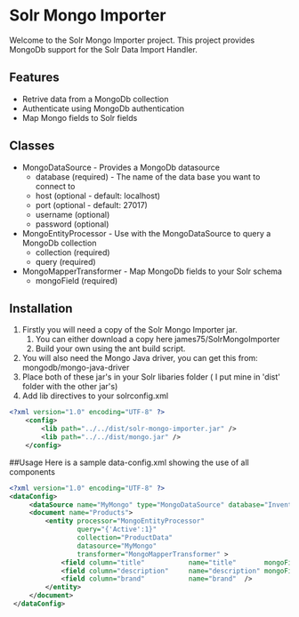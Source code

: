 # Solr Mongo Importer
Welcome to the Solr Mongo Importer project. This project provides MongoDb support for the Solr Data Import Handler.

## Features
* Retrive data from a MongoDb collection
* Authenticate using MongoDb authentication
* Map Mongo fields to Solr fields

## Classes

* MongoDataSource - Provides a MongoDb datasource
    * database (required) - The name of the data base you want to connect to
    * host (optional - default: localhost)
    * port (optional - default: 27017)
    * username (optional)
    * password (optional)
* MongoEntityProcessor - Use with the MongoDataSource to query a MongoDb collection
    * collection (required)
    * query (required)
* MongoMapperTransformer - Map MongoDb fields to your Solr schema
    * mongoField (required)

## Installation
1. Firstly you will need a copy of the Solr Mongo Importer jar.
    1. You can either download a copy here
     james75/SolrMongoImporter
    2. Build your own using the ant build script.
2. You will also need the Mongo Java driver, you can get this from:
   mongodb/mongo-java-driver
3. Place both of these jar's in your Solr libaries folder ( I put mine in 'dist' folder with the other jar's)
4. Add lib directives to your solrconfig.xml
```xml
<?xml version="1.0" encoding="UTF-8" ?>
    <config>
        <lib path="../../dist/solr-mongo-importer.jar" />
        <lib path="../../dist/mongo.jar" />
    </config>
```

##Usage
Here is a sample data-config.xml showing the use of all components
```xml
<?xml version="1.0" encoding="UTF-8" ?>
<dataConfig>
     <dataSource name="MyMongo" type="MongoDataSource" database="Inventory" />
     <document name="Products">
         <entity processor="MongoEntityProcessor"
                 query="{'Active':1}"
                 collection="ProductData"
                 datasource="MyMongo"
                 transformer="MongoMapperTransformer" >
             <field column="title"           name="title"       mongoField="Title"/>
             <field column="description"     name="description" mongoField="Long Description"/>
             <field column="brand"           name="brand"  />
         </entity>
     </document>
 </dataConfig>
```
